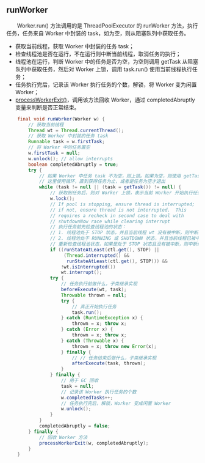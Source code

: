 
## runWorker
　　Worker.run() 方法调用的是 ThreadPoolExecutor 的 runWorker 方法，执行任务，任务来自 Worker 中封装的 task，如为空，则从阻塞队列中获取任务。
  
- 获取当前线程，获取 Worker 中封装的任务 task；
- 检查线程池是否在运行，不在运行则中断当前线程，取消任务的执行；
- 线程池在运行，判断 Worker 中的任务是否为空，为空则调用 getTask 从阻塞队列中获取任务，然后对 Worker 上锁，调用 task.run() 使用当前线程执行任务；
- 任务执行完后，记录该 Worker 执行任务的个数，解锁，将 Worker 变为闲置 Worker； 
- [processWorkerExit()](https://github.com/martin-1992/thread_pool_executor_analysis/blob/master/processWorkerExit.md)，调用该方法回收 Worker，通过 completedAbruptly 变量来判断是否正常结束。

```java    
    final void runWorker(Worker w) {
        // 获取当前线程
        Thread wt = Thread.currentThread();
        // 获取 Worker 中封装的任务 task
        Runnable task = w.firstTask;
        // 将 Worker 中的任务置空
        w.firstTask = null;
        w.unlock(); // allow interrupts
        boolean completedAbruptly = true;
        try {
            // 如果 Worker 中任务 task 不为空，则上锁。如果为空，则使用 getTask 从阻塞队列中获得任务，
            // 这里使用循环，直到获得任务为止，或者是任务为空才退出
            while (task != null || (task = getTask()) != null) {
                // 获取到任务后，则对 Worker 上锁，表示当前 Worker 开始执行任务
                w.lock();
                // If pool is stopping, ensure thread is interrupted;
                // if not, ensure thread is not interrupted.  This
                // requires a recheck in second case to deal with
                // shutdownNow race while clearing interrupt
                // 执行任务前先检查线程池的状态：
                // 1. 线程池处于 STOP 状态，并且当前线程 wt 没有被中断，则中断线程 wt，不执行 Worker 任务；
                // 2. 线程池处于 RUNNING 或 SHUTDOWN 状态，并且当前线程已被中断，使用 runStateAtLeast
                // 重新检查线程池状态，如果是处于 STOP 状态且没有被中断，则中断线程
                if ((runStateAtLeast(ctl.get(), STOP) ||
                     (Thread.interrupted() &&
                      runStateAtLeast(ctl.get(), STOP))) &&
                    !wt.isInterrupted())
                    wt.interrupt();
                try {
                    // 任务执行前做什么，子类继承实现
                    beforeExecute(wt, task);
                    Throwable thrown = null;
                    try {
                        // 真正开始执行任务
                        task.run();
                    } catch (RuntimeException x) {
                        thrown = x; throw x;
                    } catch (Error x) {
                        thrown = x; throw x;
                    } catch (Throwable x) {
                        thrown = x; throw new Error(x);
                    } finally {
                        // // 任务结束后做什么，子类继承实现
                        afterExecute(task, thrown);
                    }
                } finally {
                    // 用于 GC 回收
                    task = null;
                    // 记录该 Worker 执行任务的个数
                    w.completedTasks++;
                    // 任务执行完后，解锁，Worker 变成闲置 Worker
                    w.unlock();
                }
            }
            completedAbruptly = false;
        } finally {
            // 回收 Worker 方法
            processWorkerExit(w, completedAbruptly);
        }
    }
```
